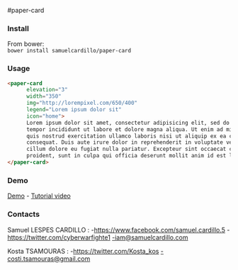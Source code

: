 #paper-card

### Install  
From bower:    
`bower install samuelcardillo/paper-card`

### Usage  
```html
<paper-card
      elevation="3"
      width="350"
      img="http://lorempixel.com/650/400" 
      legend="Lorem ipsum dolor sit"
      icon="home">
      Lorem ipsum dolor sit amet, consectetur adipisicing elit, sed do eiusmod
      tempor incididunt ut labore et dolore magna aliqua. Ut enim ad minim veniam,
      quis nostrud exercitation ullamco laboris nisi ut aliquip ex ea commodo
      consequat. Duis aute irure dolor in reprehenderit in voluptate velit esse
      cillum dolore eu fugiat nulla pariatur. Excepteur sint occaecat cupidatat non
      proident, sunt in culpa qui officia deserunt mollit anim id est laborum.
</paper-card>
```

### Demo
<a href="http://polymer.samuelcardillo.com/paper-card/">Demo</a> - <a href="https://www.youtube.com/watch?v=ajB17LPxXWQ">Tutorial video</a>


### Contacts
Samuel LESPES CARDILLO :
-https://www.facebook.com/samuel.cardillo.5
-https://twitter.com/cyberwarfighte1
-iam@samuelcardillo.com

Kosta TSAMOURAS :
-https://twitter.com/Kosta_kos
-costi.tsamouras@gmail.com